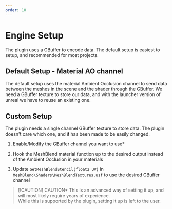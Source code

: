 ```yaml
---
order: 10
---
```


# Engine Setup

The plugin uses a GBuffer to encode data. The default setup is easiest to setup, and recommended for most projects.

## Default Setup - Material AO channel

The default setup uses the material Ambient Occlusion channel to send data between the meshes in the scene and the shader through the GBuffer. We need a GBuffer texture to store our data, and with the launcher version of unreal we have to reuse an existing one.

## Custom Setup

The plugin needs a single channel GBuffer texture to store data. The plugin doesn't care which one, and it has been made to be easily changed.

1. Enable/Modify the GBuffer channel you want to use*

2. Hook the MeshBlend material function up to the desired output instead of the Ambient Occlusion in your materials

3. Update `GetMeshBlendStencil(float2 UV)` in `MeshBlend\Shaders\MeshBlendTextures.usf` to use the desired GBuffer channel

> [!CAUTION] CAUTION*
> This is an advanced way of setting it up, and will most likely require years of experience.
> <br>
> While this is supported by the plugin, setting it up is left to the user.